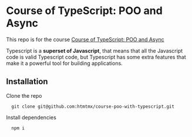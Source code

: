 # Course of TypeScript: POO and Async

<p>This repo is for the course <a href="https://platzi.com/cursos/typescript-poo/">Course of TypeScript: POO and Async</a></p>

<p>Typescript is a <strong>superset of Javascript</strong>, that means that all the Javascript code is valid Typescript code, but Typescript has some extra features that make it a powerful tool for building applications.</p>

## Installation

<p>Clone the repo</p>

```linux
  git clone git@github.com:htmtmx/course-poo-with-typescript.git
```

<p>Install dependencies</p>

```linux
  npm i
```